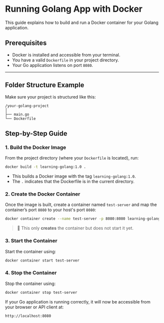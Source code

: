 # Running Golang App with Docker

This guide explains how to build and run a Docker container for your Golang application.

## Prerequisites

- Docker is installed and accessible from your terminal.
- You have a valid `Dockerfile` in your project directory.
- Your Go application listens on port `8080`.

---
## Folder Structure Example

Make sure your project is structured like this:

```
/your-golang-project
│
├── main.go
└── Dockerfile
```

## Step-by-Step Guide

### 1. Build the Docker Image

From the project directory (where your `Dockerfile` is located), run:

```bash
docker build -t learning-golang:1.0 .
```

- This builds a Docker image with the tag `learning-golang:1.0`.
- The `.` indicates that the Dockerfile is in the current directory.

### 2. Create the Docker Container

Once the image is built, create a container named `test-server` and map the container’s port `8080` to your host's port `8080`:

```bash
docker container create --name test-server -p 8080:8080 learning-golang:1.0
```

> 📌 This only **creates** the container but does not start it yet.

### 3. Start the Container

Start the container using:

```bash
docker container start test-server
```

### 4. Stop the Container

Stop the container using:

```bash
docker container stop test-server
```

If your Go application is running correctly, it will now be accessible from your browser or API client at:

```
http://localhost:8080
```
